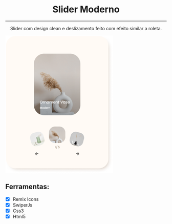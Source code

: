 <h1 align=center>Slider Moderno</h1>

---

<p align=center>Slider com design clean e deslizamento feito com efeito similar a roleta.</p>

<img src="./assets/slider.png" align=center>

## Ferramentas:

- [x] Remix Icons
- [x] SwiperJs
- [x] Css3
- [x] Html5
